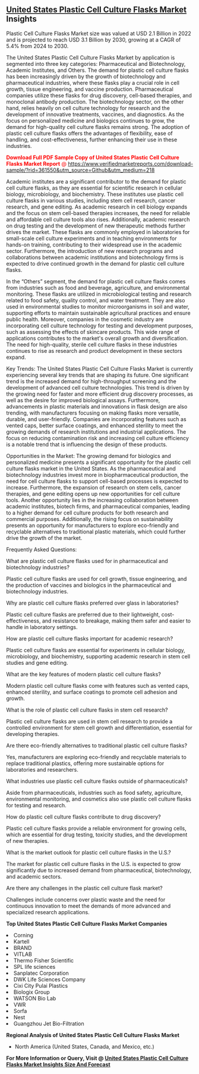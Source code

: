 <h2><a href="https://www.verifiedmarketreports.com/download-sample/?rid=361550&amp;utm_source=Github&amp;utm_medium=218" target="_blank">United States Plastic Cell Culture Flasks Market</a> Insights</h2><p>Plastic Cell Culture Flasks Market size was valued at USD 2.1 Billion in 2022 and is projected to reach USD 3.1 Billion by 2030, growing at a CAGR of 5.4% from 2024 to 2030.</p><p> <p>The United States Plastic Cell Culture Flasks Market by application is segmented into three key categories: Pharmaceutical and Biotechnology, Academic Institutes, and Others. The demand for plastic cell culture flasks has been increasingly driven by the growth of biotechnology and pharmaceutical industries, where these flasks play a crucial role in cell growth, tissue engineering, and vaccine production. Pharmaceutical companies utilize these flasks for drug discovery, cell-based therapies, and monoclonal antibody production. The biotechnology sector, on the other hand, relies heavily on cell culture technology for research and the development of innovative treatments, vaccines, and diagnostics. As the focus on personalized medicine and biologics continues to grow, the demand for high-quality cell culture flasks remains strong. The adoption of plastic cell culture flasks offers the advantages of flexibility, ease of handling, and cost-effectiveness, further enhancing their use in these industries. <p><span class=""><span style="color: #ff0000;"><strong>Download Full PDF Sample Copy of United States Plastic Cell Culture Flasks Market Report</strong> @ </span><a href="https://www.verifiedmarketreports.com/download-sample/?rid=361550&amp;utm_source=Github&amp;utm_medium=218" target="_blank">https://www.verifiedmarketreports.com/download-sample/?rid=361550&amp;utm_source=Github&amp;utm_medium=218</a></span></p> <p>Academic institutes are a significant contributor to the demand for plastic cell culture flasks, as they are essential for scientific research in cellular biology, microbiology, and biochemistry. These institutes use plastic cell culture flasks in various studies, including stem cell research, cancer research, and gene editing. As academic research in cell biology expands and the focus on stem cell-based therapies increases, the need for reliable and affordable cell culture tools also rises. Additionally, academic research on drug testing and the development of new therapeutic methods further drives the market. These flasks are commonly employed in laboratories for small-scale cell culture experiments and in teaching environments for hands-on training, contributing to their widespread use in the academic sector. Furthermore, the introduction of new research programs and collaborations between academic institutions and biotechnology firms is expected to drive continued growth in the demand for plastic cell culture flasks. <p>In the “Others” segment, the demand for plastic cell culture flasks comes from industries such as food and beverage, agriculture, and environmental monitoring. These flasks are utilized in microbiological testing and research related to food safety, quality control, and water treatment. They are also used in environmental studies to monitor microorganisms in soil and water, supporting efforts to maintain sustainable agricultural practices and ensure public health. Moreover, companies in the cosmetic industry are incorporating cell culture technology for testing and development purposes, such as assessing the effects of skincare products. This wide range of applications contributes to the market's overall growth and diversification. The need for high-quality, sterile cell culture flasks in these industries continues to rise as research and product development in these sectors expand. <p>Key Trends: The United States Plastic Cell Culture Flasks Market is currently experiencing several key trends that are shaping its future. One significant trend is the increased demand for high-throughput screening and the development of advanced cell culture technologies. This trend is driven by the growing need for faster and more efficient drug discovery processes, as well as the desire for improved biological assays. Furthermore, advancements in plastic materials and innovations in flask design are also trending, with manufacturers focusing on making flasks more versatile, durable, and user-friendly. Companies are incorporating features such as vented caps, better surface coatings, and enhanced sterility to meet the growing demands of research institutions and industrial applications. The focus on reducing contamination risk and increasing cell culture efficiency is a notable trend that is influencing the design of these products. <p>Opportunities in the Market: The growing demand for biologics and personalized medicine presents a significant opportunity for the plastic cell culture flasks market in the United States. As the pharmaceutical and biotechnology industries invest more in biopharmaceutical production, the need for cell culture flasks to support cell-based processes is expected to increase. Furthermore, the expansion of research on stem cells, cancer therapies, and gene editing opens up new opportunities for cell culture tools. Another opportunity lies in the increasing collaboration between academic institutes, biotech firms, and pharmaceutical companies, leading to a higher demand for cell culture products for both research and commercial purposes. Additionally, the rising focus on sustainability presents an opportunity for manufacturers to explore eco-friendly and recyclable alternatives to traditional plastic materials, which could further drive the growth of the market. <p>Frequently Asked Questions: <p>What are plastic cell culture flasks used for in pharmaceutical and biotechnology industries? <p>Plastic cell culture flasks are used for cell growth, tissue engineering, and the production of vaccines and biologics in the pharmaceutical and biotechnology industries. <p>Why are plastic cell culture flasks preferred over glass in laboratories? <p>Plastic cell culture flasks are preferred due to their lightweight, cost-effectiveness, and resistance to breakage, making them safer and easier to handle in laboratory settings. <p>How are plastic cell culture flasks important for academic research? <p>Plastic cell culture flasks are essential for experiments in cellular biology, microbiology, and biochemistry, supporting academic research in stem cell studies and gene editing. <p>What are the key features of modern plastic cell culture flasks? <p>Modern plastic cell culture flasks come with features such as vented caps, enhanced sterility, and surface coatings to promote cell adhesion and growth. <p>What is the role of plastic cell culture flasks in stem cell research? <p>Plastic cell culture flasks are used in stem cell research to provide a controlled environment for stem cell growth and differentiation, essential for developing therapies. <p>Are there eco-friendly alternatives to traditional plastic cell culture flasks? <p>Yes, manufacturers are exploring eco-friendly and recyclable materials to replace traditional plastics, offering more sustainable options for laboratories and researchers. <p>What industries use plastic cell culture flasks outside of pharmaceuticals? <p>Aside from pharmaceuticals, industries such as food safety, agriculture, environmental monitoring, and cosmetics also use plastic cell culture flasks for testing and research. <p>How do plastic cell culture flasks contribute to drug discovery? <p>Plastic cell culture flasks provide a reliable environment for growing cells, which are essential for drug testing, toxicity studies, and the development of new therapies. <p>What is the market outlook for plastic cell culture flasks in the U.S.? <p>The market for plastic cell culture flasks in the U.S. is expected to grow significantly due to increased demand from pharmaceutical, biotechnology, and academic sectors. <p>Are there any challenges in the plastic cell culture flask market? <p>Challenges include concerns over plastic waste and the need for continuous innovation to meet the demands of more advanced and specialized research applications. </p><p><strong>Top United States Plastic Cell Culture Flasks Market Companies</strong></p><div data-test-id=""><p><li>Corning</li><li> Kartell</li><li> BRAND</li><li> VITLAB</li><li> Thermo Fisher Scientific</li><li> SPL life sciences</li><li> Sanplatec Corporation</li><li> DWK Life Sciences Company</li><li> Cixi City Pulai Plastics</li><li> Biologix Group</li><li> WATSON Bio Lab</li><li> VWR</li><li> Sorfa</li><li> Nest</li><li> Guangzhou Jet Bio-Filtration</li></p><div><strong>Regional Analysis of&nbsp;United States Plastic Cell Culture Flasks Market</strong></div><ul><li dir="ltr"><p dir="ltr">North America&nbsp;(United States, Canada, and Mexico, etc.)</p></li></ul><p><strong>For More Information or Query, Visit @&nbsp;</strong><strong><a href="https://www.verifiedmarketreports.com/product/plastic-cell-culture-flasks-market/?utm_source=Github&amp;utm_medium=218" target="_blank">United States Plastic Cell Culture Flasks Market Insights Size And Forecast</a></strong></p></div>

